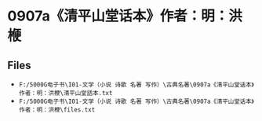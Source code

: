 # 0907a《清平山堂话本》作者：明：洪楩

## Files

- `F:/5000G电子书\I01-文学（小说 诗歌 名著 写作）\古典名著\0907a《清平山堂话本》作者：明：洪楩\清平山堂話本.txt`
- `F:/5000G电子书\I01-文学（小说 诗歌 名著 写作）\古典名著\0907a《清平山堂话本》作者：明：洪楩\files.txt`
